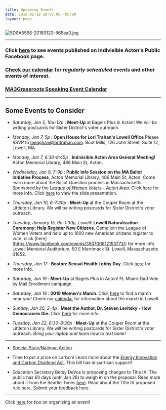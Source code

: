 ```yaml
---
title: Upcoming Events
date: 2018-02-19 10:07:00 -05:00
layout: page
---
```


![5D9A5596-20180120-865ea0.jpg](/uploads/5D9A5596-20180120-865ea0.jpg)

---

### Click [here](https://www.facebook.com/pg/IndivisibleActon/events/?ref=page_internal) to see events published on Indivisible Acton's Public Facebook page.

### [Check our calendar](http://www.indivisibleacton.org/calendar.html) for *regularly scheduled events* and other events of interest.

### [MA3Grassroots Speaking Event Calendar](https://www.ma3grassroots.com/event-calendar)

---

## Some Events to Consider

* *Saturday, Jan 5, 10a-12p* : **Meet-Up** at Bagels Plus in Acton! We will be writing postcards for Sister District's voter outreach.


* *Monday, Jan 7, 5p* : **Open House for Lori Trahan's Lowell Office**  Please RSVP to meaghan@loritrahan.com. Boot Mills, 126 John Street, Suite 12, Lowell, MA.


* *Monday, Jan 7, 6:30-8:45p* : **Indivisible Acton Area General Meeting!**  Acton Memorial Library, 486 Main St, Acton.


* *Wednesday, Jan 9, 7-9p* : **Public Info Session on the MA Ballot Initiative Process**, Acton Memorial Library, 486 Main St, Acton.  Come learn more about the Ballot Question process in Massachusetts.  Sponsored by the *[League of Women Voters - Acton Area](http://www.lwv-aa.org/home)*.  Click [here](https://www.facebook.com/events/315833375692840/) for more info.  Click [here](https://drive.google.com/file/d/1M6hONThbQFIveevCqpp6nXkq5EmCpNlD/view) to view the slide presentation.


* *Thursday, Jan 10, 6-7:30p* : **Meet-Up** at the Couper Room at the Littleton Library.  We will be writing postcards for Sister District's voter outreach.  


* *Tuesday, January 15, 9a-1:30p, Lowell*:  **Lowell Naturalization Ceremony: Help Register New Citizens**.  Come join the League of Women Voters and help up to 1000 new American citizens register to vote; click \[here\]  (https://www.facebook.com/events/350700812153773/) for more info.  Lowell Memorial Auditorium, 50 E Merrimack St, Lowell, Massachusetts 01852. 


* *Thursday, Jan 17* : **Boston: Sexual Health Lobby Day**.  Click
  [here](https://www.aclum.org/en/events/sexual-health-lobby-day) for more info. 


* *Saturday, Jan 19* : **Meet-Up** at Bagels Plus in Acton! FL Miami-Dad Vote by Mail Enrollment campaign.

* *Saturday, Jan 19* : **2019 Women's March**. Click [here](https://actionnetwork.org/event_campaigns/third-annual-womens-march-womenswave) to find a march near you!  Check our [calendar](http://www.indivisibleacton.org/calendar.html) for information about the march in Lowell.


* *Sunday, Jan 20, 2-4p* : **Meet the Author, Dr. Steven Levitsky - How Democracies Die**. Click [here](https://prescottscc.org/event/meet-the-author-how-democracies-die/?instance_id=7133&fbclid=IwAR2DSVrxD0x_YTpGmiYBHGw0hFFuEckSR26E4Ju9ya_Rm4hW06FF6p4EErU) for more info.


* *Tuesday, Jan 22, 6:30-8:30p* : **Meet-Up** at the Couper Room at the Littleton Library.  We will be writing postcards for Sister District's voter outreach.  *Bring your laptop and learn how to text bank!*

---

* [Special State/National Action](http://www.indivisibleacton.org/2019/01/05/special-state-slash-national-action.html)


* Time to put a price on carbon!  Learn more about the [Energy Innovation and Carbon Dividend Act](https://energyinnovationact.org/how-it-works/).  This bill has bi-partisan support!


* Education Secretary Betsy DeVos is proposing changes to Title IX.  The public has 60 days (until Jan 28) to weigh in on the proposal. Read more about it from the Seattle Times [here](https://www.seattletimes.com/education-lab/devos-title-ix-changes-open-for-public-comment-thursday/?fbclid=IwAR08RB8KC15znqMYvAX5qVxEIm5XIQJRaiKco2af8kxOAvX_02EhZ_XGK2E).  Read about the Title IX proposed rule [here](https://www.federalregister.gov/documents/2018/11/29/2018-25314/nondiscrimination-on-the-basis-of-sex-in-education-programs-or-activities-receiving-federal).  Submit your feedback [here](https://www.regulations.gov/document?D=ED-2018-OCR-0064-0001).

---

Click [here](http://www.indivisibleacton.org/events/organize-an-event.html) for tips on organizing an event!